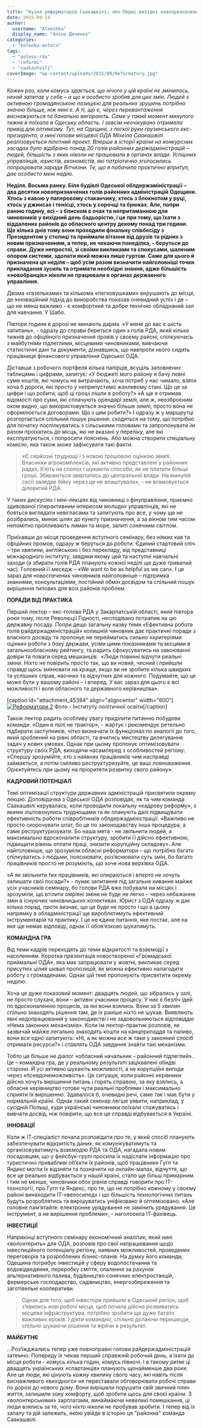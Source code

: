 ```yaml
---
title: "Кузня реформаторів Саакашвілі, або Перші вихідні новопризначених голів РДА Одещини"
date: 2015-09-14
author: 
  username: "Aleechka"
  display_name: "Аліна Дяченко"
categories: 
  - "kolonka-avtora"
tags: 
  - "golovy-rda"
  - "reformi"
  - "saakashvili"
coverImage: "wp-content/uploads/2015/09/Reformatory.jpg"
---
```


_Кожен раз, коли комусь здається, що нічого у цій країні не змінилось, нехай запитає у себе – а що я особисто зробив для цих змін. Людей з активною громадянською позицією для реальних зрушень потрібно значно більше, ніж нині є. А ті, що є, через перевантаження виснажуються та банально вигорають. Саме у такий момент минулого тижня я поїхала в Одеську область._ _І зовсім неочікувано отримала привід для оптимізму. Тут, на Одещині, з легкої руки грузинського екс-президента, а нині голови місцевої ОДА Міхеіла Саакашвілі реалізовується пілотний проект. Вперше в історії країни на конкурсних засадах було відібрано понад 20 голів районних держадміністрацій – людей, більшість з яких ніколи не працювали в органах влади. Успішних управлінців, юристів, економістів, які патріотично зголосились попрацювати заради Вітчизни. Те, що я побачила практично впритул, дає особисто мені надію._

**Неділя. Восьма ранку. Біля будівлі Одеської облдержаміністрації – два десятки новопризначених голів районних адміністрацій Одещини. Хтось з кавою у паперовому стаканчику, хтось з блокнотом у руці, хтось у джинсах і тенісці, хтось у сорочці та брюках. Але, попри ранню годину, всі – з блиском в очах та непритаманною для чиновників у вихідний день бадьорістю, і це при тому, що їхати з віддалених районів до обласного центру декому понад три години. Ще кілька днів тому вони проходили фінальну співбесіду з Президентом у столиці та приймали вітання від друзів та рідних з новим призначенням, а тепер, не чекаючи понеділка, - беруться до справи. Дуже непростої, зі своїми викликами та спокусами, шаленим опором системи, здолати який можна лише гуртом. Саме для цього й призначена ця неділя – щоб усім разом визначити найголовніші точки прикладання зусиль та отримати необхідні знання, адже більшість «новобранців» ніколи не працювали в органах державного управління.**

Двома «газельками» та кількома «легковушками» вирушають до місця, де інноваційний підхід до виноробства показав очевидний успіх і де – що не менш важливо - є комфортний та добре технічно обладнаний зал для навчання. У Шабо.

Півтори години в дорозі не минають дарма. «У мене до вас є шість запитань», - одразу до справи береться один з голів РДА, який кілька тижнів до офіційного призначення провів у своєму районі, спілкуючись з майбутніми підлеглими, місцевими чиновниками, вивчаючи статистичні дані та документи, дізнавшись, що навпроти нього сидить працівниця фінансового управління Одеської ОДА.

Діставши з робочого портфеля кілька папірців, всуціль заповнених таблицями і цифрами, запитує: «У бюджеті мого району я бачу певні суми коштів, які чомусь не витрачають, хоча потреб у нас чимало, взяти хоча б дороги, які просто у неприпустимо жахливому стані. Що це за цифри і що робити, щоб ці гроші пішли в роботу?» «А ще я отримав відомості про суми, які сплачують орендарі землі, але ж, неозброєним оком видно, що використовується значно більше землі, просто вона не оформлюється договорами. Що з цим робити?» І одразу ж у маршрутці розгортається спільний пошук рішення: сходяться на тому, що потрібно для початку поспілкуватись з сільськими головами та запропонувати їм разом проїхатись до місць, які не вказані у переліку, але які експлуатуються, і попросити пояснень. Або можна створити спеціальну комісію, яка також може зафіксувати такі факти.

> «Є серйозні труднощі і з новою грошовою оцінкою землі. Власники агрокомплексів, які активно представлені у районних радах, б’ють на сполох і шукають способи, як не платити більші гроші. Збираються звертатись до центральної влади. На минулій сесії заледве бійку через це не влаштували», - не вгамовується діловитий РДА.

У таких дискусіях і міні-лекціях від чиновниці з фінуправління, приємно здивованої гіперактивним інтересом молодих управлінців, які не бояться виглядати невігласами та запитують про все, у чому ще не розібрались, минає шлях до пункту призначення, а за вікном тим часом непомітно пропливають лиман та море, залиті сонячним світлом.

Приїхавши до місця проведення вступного семінару, без ніяких кав та офіційних промов, одразу ж беруться до роботи. Єдиний стартовий спіч – три хвилини, англійською і без перекладу, від представниці міжнародного інституту, завдяки якому цей та наступні навчальні заходи (а збирати голів РДА планують кожної неділі ще дуже тривалий час). Головний її меседж – «We want to be as helpful as we can». І це зараз для новоспечених чиновників найголовніше – підтримка знаннями, консультаціями, постійний обмін досвідом та спільний пошук вирішення типових для всіх районів проблем.

**ПОРАДИ ВІД ПРАКТИКА**

Перший лектор – екс-голова РДА у Закарпатській області, який півтора роки тому, після Революції Гідності, несподівано потрапив на цю державну посаду. Попри дещо загальну назву теми «Ефективна робота голів райдержадміністрацій» колишній чиновник дає практичні поради з власного досвіду та пропонує не перейматись сильно «критеріями оцінки» роботи з боку держави, усіми цими показниками та місцями в загальнообласному рейтингу, та радить сфокусуватись на завоюванні довіри та поваги серед мешканців:  «Люди повинні відчути реальні зміни. Ніхто не повірить просто так, що ви новий, чесний і прийшли справді щось змінювати на краще, якщо ви не зробите кілька швидких та успішних справ, наочних та відчутних для кожного. Подумайте, що це може бути у вашому районі – і вперед. У вас зараз для цього є всі можливості і воля обласного та державного керівництва».

\[caption id="attachment\_45384" align="aligncenter" width="600"\][![Реформатори 2](https://mpz.brovary.org/wp-content/uploads/2015/09/Reformatory-2.jpg)](https://mpz.brovary.org/wp-content/uploads/2015/09/Reformatory-2.jpg) Фото - Інституту політичної освіти\[/caption\]

Також лектор радить особливу увагу приділити питанню побудови команди. «Один в полі не трактор», - жартує і рекомендує ретельно підбирати заступників, чітко визначати їх функціонал по аналогії до того, який зроблений на рівні області, та вчитись мистецтву делегування задач у нових умовах. Однак при цьому пропонує оптимізовувати структуру своїх РДА, виходячи насамперед з особливостей регіону: «Спершу зрозумійте, хто з наявних працівників чим насправді займається, а потім сміливо реструктуризуйте, це ваші повноваження. Орієнтуйтесь при цьому на пріоритети розвитку свого району».

**КАДРОВИЙ ПОТЕНЦІАЛ**

Темі оптимізації структури державних адміністрацій присвятили окрему лекцію. Доповідачка з Одеської ОДА розповідає, як та чим команда Саакашвілі керувалась, коли проводили локальну «кадрову реформу», з якими зіштовхнулись труднощами та як планують далі підвищувати ефективність роботи співробітників облдержадміністрації. «Важливо не просто скорочувати штат, бо це по законодавству інша процедура, а саме реструктуризувати. Бо наша мета - не звільнити людей, а максимально вдосконалити структуру, зробити її дійсно ефективною, підвищити рівень оплати праці, знизити корупційну складову». Але найголовніше, що зрозуміли обласні реформатори – що потрібно багато спілкуватись з людьми, пояснювати, роз’яснювати суть змін, бо багато працівників просто не розуміють, що хоче нова верхівка ОДА.

«А як звільнити тих працівників, які опираються і вперто не хочуть залишати свої посади?» - лунає запитання під загальне кивання майже усіх учасників семінару, бо голови РДА вже побували на місцях і зрозуміли, що втілити омріяні зміни не буде не легко – через небажання змін в існуючих чиновницьких колективах. Юрист з ОДА одразу ж дає кілька порад, проте визнає, що це буде не просто і що в цьому напрямку в обладміністрації ще вироблятимуть ефективний інструментарій та практику. І це не єдине питання, яке постає, але на яке ще немає відповіді, однак її обов’язково шукатимуть.

**КОМАНДНА ГРА**

Від теми кадрів переходять до теми відкритості та взаємодії з населенням. Коротка презентація новоствореної «Громадської приймальні ОДА», яка має запрацювати у жовтні, викликає серед присутніх цілий шквал пропозицій, як можна ефективно налагодити роботу з громадянами. Однак цій темі пропонують присвятити окрему неділю.

Хоча це дуже показовий момент: двадцять людей, що зібрались у залі, не просто слухачі, вони – активні учасники процесу. У них є безліч ідей по вдосконаленню процесів, за які вони взялись. Вони за 5 хвилин спільно знаходять рішення там, де їх раніше ніхто не шукав. Виявляють явні недопрацювання у законодавстві і не задовольняються відповіддю «Нема законних механізмів». Коли їм лектор-практик розповів, як зазвичай майже легально знаходять кошти на канцприладдя та паливо, вони все одно запитують: «Ні, а як можна все ж таки у законний спосіб отримати ресурси?» і ставлять ОДА завдання знайти такі механізми.

Тобто це більше не діалог «обласний начальник – районний підлеглий». Це – командна гра, де у реальному результаті зацікавлені обидві сторони. Й усі активно шукають можливості, а не корупційні вигоди через «псевдонеможливість». Це ситуація, коли районні керівники дійсно хочуть вирішення питань і горять справою, за яку взялись, а обласне керівництво готове чути реальні проблеми і максимально сприяти їх вирішенню. Здавалося б, очевидні речі, саме так і має бути у нормальній країні. Однак такий семінар легше уявити, наприклад, у сусідній Польщі, куди українські чиновники поїхали стажуватись і вивчати досвід, ніж повірити, що все це справді відбувається в Україні.

**ІННОВАЦІЇ**

Коли ж ІТ-спеціаліст почала розповідати про те, у який спосіб планують забезпечувати відкритість даних, як комунікуватимуть та організовуватимуть взаємодію РДА та ОДА, нагадала новим посадовцям, що у фейсбук-групі просила їх надіслати інформацію про туристично привабливі об’єкти їх районів, щоб працівники Гугл та Яндекс могли їх відзняти та позначити на онлайн-мапах, відчуття, що все це реально відбувається у нашій країні, стало ще більш примарним. І тим не менше, чиновники обох рівнів справді говорити про ІТ-технології, про Гугл та Яндекс, про те, що не потрібно кожному у своєму районі винаходити ІТ-«велосипед» і що більшість технологічних питань будуть розроблятись та вирішуватись уніфіковано й оптимізовано. «Але головне пам’ятайте: електронне урядування не замінить урядування. Це інструмент, а не вирішення проблеми», - наголосила ІТ-фахівець.

**ІНВЕСТИЦІЇ**

Наприкінці вступного семінару економічний аналітик, який нині «волонтерить» для ОДА, розповів про свої напрацювання щодо інвестиційного потенціалу регіону, наявних можливостей, проведених переговорів та розроблених бізнес-планів. На думку його команди, Одещина потребує інвестицій у сферу водопостачання та водовідведення, переробку сміття, опалення за рахунок альтернативного палива, будівництво сонячних електростанцій, фермерське господарство, садівництво, енергозбереження та заготівельні кооперативи.

> Однак для того, щоб інвестори прийшли в Одеський регіон, щоб з’явились нові робочі місця, щоб почала дійсно розвиватись місцева інфраструктура, потрібно зробити ще дуже багато важливих кроків. І діяти командно, спільно долаючи перешкоди, спільно шукаючи рішення та вірячи в результат.

**МАЙБУТНЄ**

...Роз’їжджались тепер уже повноправні голови райдержадміністрацій затемно. Попереду їх чекав перший справжній робочий день, а їхати до місця роботи - комусь кілька годин, комусь півночі. І в такому ритмі ці двадцять українських «спартанців» планують щонайменше два роки. Але це люди, які цінують кожну хвилину свого часу, які навіть після виснажливого «вихідного» не переставали обговорювати робочі справи по дорозі до нового дому. Вони вирішили порушити свій звичний плин життя, залишили зону комфорту, щоб зробити щось для своєї країни. З «волонтерськими» зарплатами, винаймаючи невеликі помешкання, ці люди взялись за те, чого ніхто ніколи не пробував зробити. І тепер від їх запалу та дій залежить, якою увійде в історію ця "районна" команда Саакашвілі.
